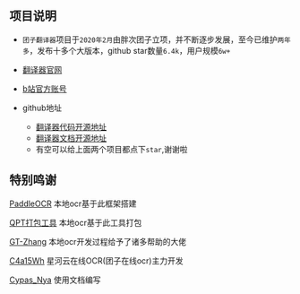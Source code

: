 ## 项目说明
- `团子翻译器`项目于`2020年2月`由胖次团子立项，并不断逐步发展，至今已维护`两年多`，发布十多个大版本，github star数量`6.4k`，用户规模`6w+`

- [翻译器官网](https://translator.dango.cloud)
- [b站官方账号](https://space.bilibili.com/227927)
- github地址
  - [翻译器代码开源地址](https://github.com/PantsuDango/Dango-Translator)
  - [翻译器文档开源地址](https://github.com/Cypas/translator_docs)
  - 有空可以给上面两个项目都点下`star`,谢谢啦


## 特别鸣谢

[PaddleOCR](https://github.com/PaddlePaddle/PaddleOCR)  本地ocr基于此框架搭建

[QPT打包工具](https://github.com/GT-ZhangAcer/QPT)  本地ocr基于此工具打包

[GT-Zhang](https://github.com/GT-ZhangAcer) 本地ocr开发过程给予了诸多帮助的大佬

[C4a15Wh](https://c4a15wh.cn) 星河云在线OCR(团子在线ocr)主力开发

[Cypas_Nya](https://blog.ayano.top) 使用文档编写